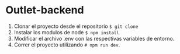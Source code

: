 # Outlet-backend

1. Clonar el proyecto desde el repositorio `$ git clone `
2. Instalar los modulos de node `$ npm install`
3. Modificar el archivo .env con las respectivas variables de entorno.
4. Correr el proyecto utilizando `# npm run dev`.
